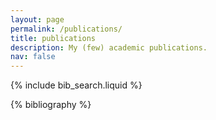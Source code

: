 ```yaml
---
layout: page
permalink: /publications/
title: publications
description: My (few) academic publications.
nav: false
---
```


<!-- _pages/publications.md -->

<!-- Bibsearch Feature -->

{% include bib_search.liquid %}

<div class="publications">

{% bibliography %}

</div>
